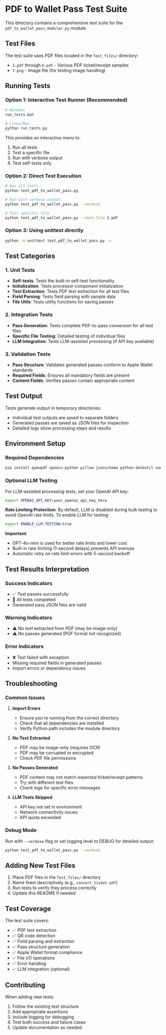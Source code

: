 # PDF to Wallet Pass Test Suite

This directory contains a comprehensive test suite for the `pdf_to_wallet_pass_modular.py` module.

## Test Files

The test suite uses PDF files located in the `Test_files/` directory:
- `1.pdf` through `6.pdf` - Various PDF ticket/receipt samples
- `7.png` - Image file (for testing image handling)

## Running Tests

### Option 1: Interactive Test Runner (Recommended)
```bash
# Windows
run_tests.bat

# Linux/Mac
python run_tests.py
```

This provides an interactive menu to:
1. Run all tests
2. Test a specific file
3. Run with verbose output
4. Test self-tests only

### Option 2: Direct Test Execution
```bash
# Run all tests
python test_pdf_to_wallet_pass.py

# Run with verbose output
python test_pdf_to_wallet_pass.py --verbose

# Test specific file
python test_pdf_to_wallet_pass.py --test-file 1.pdf
```

### Option 3: Using unittest directly
```bash
python -m unittest test_pdf_to_wallet_pass.py -v
```

## Test Categories

### 1. Unit Tests
- **Self-tests**: Tests the built-in self-test functionality
- **Initialization**: Tests processor component initialization
- **Text Extraction**: Tests PDF text extraction for all test files
- **Field Parsing**: Tests field parsing with sample data
- **File Utils**: Tests utility functions for saving passes

### 2. Integration Tests
- **Pass Generation**: Tests complete PDF-to-pass conversion for all test files
- **Specific File Testing**: Detailed testing of individual files
- **LLM Integration**: Tests LLM-assisted processing (if API key available)

### 3. Validation Tests
- **Pass Structure**: Validates generated passes conform to Apple Wallet standards
- **Required Fields**: Ensures all mandatory fields are present
- **Content Fields**: Verifies passes contain appropriate content

## Test Output

Tests generate output in temporary directories:
- Individual test outputs are saved to separate folders
- Generated passes are saved as JSON files for inspection
- Detailed logs show processing steps and results

## Environment Setup

### Required Dependencies
```bash
pip install pymupdf opencv-python pillow jsonschema python-dateutil numpy
```

### Optional LLM Testing
For LLM-assisted processing tests, set your OpenAI API key:
```bash
export OPENAI_API_KEY=your_openai_api_key_here
```

**Rate Limiting Protection**: By default, LLM is disabled during bulk testing to avoid OpenAI rate limits. To enable LLM for testing:
```bash
export ENABLE_LLM_TESTING=true
```

**Important**: 
- GPT-4o-mini is used for better rate limits and lower cost
- Built-in rate limiting (1-second delays) prevents API overuse
- Automatic retry on rate limit errors with 5-second backoff


## Test Results Interpretation

### Success Indicators
- ✅ Test passes successfully
- 🎉 All tests completed
- Generated pass JSON files are valid

### Warning Indicators
- ⚠️ No text extracted from PDF (may be image-only)
- ⚠️ No passes generated (PDF format not recognized)

### Error Indicators
- ❌ Test failed with exception
- Missing required fields in generated passes
- Import errors or dependency issues

## Troubleshooting

### Common Issues

1. **Import Errors**
   - Ensure you're running from the correct directory
   - Check that all dependencies are installed
   - Verify Python path includes the module directory

2. **No Text Extracted**
   - PDF may be image-only (requires OCR)
   - PDF may be corrupted or encrypted
   - Check PDF file permissions

3. **No Passes Generated**
   - PDF content may not match expected ticket/receipt patterns
   - Try with different test files
   - Check logs for specific error messages

4. **LLM Tests Skipped**
   - API key not set in environment
   - Network connectivity issues
   - API quota exceeded

### Debug Mode
Run with `--verbose` flag or set logging level to DEBUG for detailed output:
```bash
python test_pdf_to_wallet_pass.py --verbose
```

## Adding New Test Files

1. Place PDF files in the `Test_files/` directory
2. Name them descriptively (e.g., `concert_ticket.pdf`)
3. Run tests to verify they process correctly
4. Update this README if needed

## Test Coverage

The test suite covers:
- ✅ PDF text extraction
- ✅ QR code detection
- ✅ Field parsing and extraction
- ✅ Pass structure generation
- ✅ Apple Wallet format compliance
- ✅ File I/O operations
- ✅ Error handling
- ✅ LLM integration (optional)

## Contributing

When adding new tests:
1. Follow the existing test structure
2. Add appropriate assertions
3. Include logging for debugging
4. Test both success and failure cases
5. Update documentation as needed
